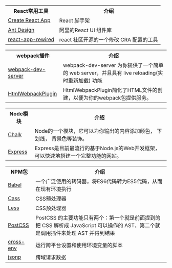 <table>
  <tr>
    <th>React常用工具</th>
    <th>介绍</th>
  </tr>
  </tr>
    <tr>
    <td><a href="https://create-react-app.dev/docs/getting-started">Create React App</a></td>
    <td>React 脚手架</td>
  </tr>
  </tr>
    <tr>
    <td><a href="https://ant.design/docs/react/introduce-cn">Ant Design</a></td>
    <td>阿里的React UI 组件库</td>
  </tr>
  </tr>
    <tr>
    <td><a href="https://github.com/timarney/react-app-rewired/">react-app-rewired</a></td>
    <td>react 社区开源的一个修改 CRA 配置的工具</td>
  </tr>
</table>


<table>
  <tr>
    <th>webpack插件</th>
    <th>介绍</th>
  </tr>
  </tr>
    <tr>
    <td><a href="https://webpack.docschina.org/guides/development/#%E4%BD%BF%E7%94%A8-webpack-dev-server">webpack-dev-server</a></td>
    <td>webpack-dev-server 为你提供了一个简单的 web server，并且具有 live reloading(实时重新加载) 功能</td>
  </tr>
  </tr>
    <tr>
    <td><a href="https://webpack.docschina.org/plugins/html-webpack-plugin/">HtmlWebpackPlugin</a></td>
    <td>HtmlWebpackPlugin简化了HTML文件的创建，以便为你的webpack包提供服务。</td>
  </tr>
</table>

<table>
  <tr>
    <th>Node模块</th>
    <th>介绍</th>
  </tr>
  </tr>
  <tr>
    <td><a href="https://zhuanlan.zhihu.com/p/61419719">Chalk</a></td>
    <td>Node的一个模块，它可以为你输出的内容添加颜色， 下划线， 背景色等装饰。</td>
  </tr>
  <tr>
    <td><a href="http://javascript.ruanyifeng.com/nodejs/express.html">Express</a></td>
    <td>Express是目前最流行的基于Node.js的Web开发框架，可以快速地搭建一个完整功能的网站。</td>
  </tr>
</table>



<table>
  <tr>
    <th>NPM包</th>
    <th>介绍</th>
  </tr>
  <tr>
    <td><a href="http://www.ruanyifeng.com/blog/2016/01/babel.html">Babel</a></td>
    <td>一个广泛使用的转码器，将ES6代码转为ES5代码，从而在现有环境执行</td>
  </tr>
  <tr>
    <td><a href="http://www.ruanyifeng.com/blog/2012/06/sass.html">Cass</a></td>
    <td>CSS预处理器</td>
  </tr>
    <tr>
    <td><a href="http://www.ruanyifeng.com/blog/2012/06/sass.html">Less</a></td>
    <td>CSS预处理器</td>
  </tr>
  <tr>
    <td><a href="https://www.ibm.com/developerworks/cn/web/1604-postcss-css/index.html">PostCSS</a></td>
    <td>PostCSS 的主要功能只有两个：第一个就是前面提到的把 CSS 解析成 JavaScript 可以操作的 AST，第二个就是调用插件来处理 AST 并得到结果   </td>
  </tr>
  <tr>
    <td><a href="https://www.cnblogs.com/cangqinglang/p/8658346.html">cross-env</a></td>
    <td>运行跨平台设置和使用环境变量的脚本</td>
  </tr>
  <tr>
    <td><a href="https://github.com/webmodules/jsonp">jsonp</a></td>
    <td>跨域请求数据</td>
  </tr>
</table>

